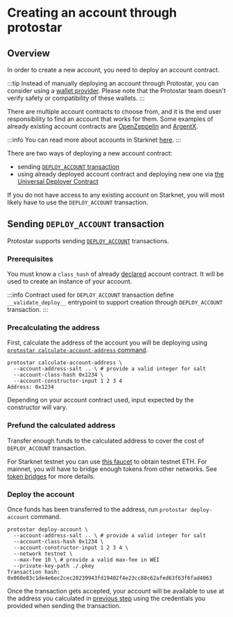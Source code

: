 # Creating an account through protostar

## Overview

In order to create a new account, you need to deploy an account
contract.

:::tip
Instead of manually deploying an account through Protostar, you can consider using
a [wallet provider](https://www.starknet.io/en/ecosystem/wallets). Please note that the Protostar team doesn't verify
safety or compatibility of these wallets.
:::

There are multiple account contracts to choose from, and it is the end user responsibility to find an account that works
for them. Some examples of already existing account contracts
are [OpenZeppelin](https://github.com/OpenZeppelin/cairo-contracts/blob/main/src/openzeppelin/account/presets/Account.cairo)
and [ArgentX](https://github.com/argentlabs/argent-contracts-starknet/blob/develop/contracts/account/ArgentAccount.cairo).

:::info
You can read more about accounts in
Starknet [here](https://docs.starknet.io/documentation/architecture_and_concepts/Account_Abstraction/introduction/).
:::

There are two ways of deploying a new account contract:

- sending [`DEPLOY_ACCOUNT` transaction](https://github.com/starkware-libs/cairo-lang/releases/tag/v0.10.1)
- using already deployed account contract and deploying new one
  via [the Universal Deployer Contract](https://docs.openzeppelin.com/contracts-cairo/0.6.1/udc)

If you do not have access to any existing account on Starknet, you will most likely have to use the `DEPLOY_ACCOUNT`
transaction.

## Sending `DEPLOY_ACCOUNT` transaction

Protostar supports
sending [`DEPLOY_ACCOUNT`](https://docs.starknet.io/documentation/architecture_and_concepts/Account_Abstraction/deploying_new_accounts/)
transactions.

### Prerequisites

You must know a `class_hash` of already [declared](./02-declare.md) account contract. It will be used to create an
instance of your account.

:::info
Contract used for `DEPLOY_ACCOUNT` transaction define `__validate_deploy__` entrypoint to support creation
through `DEPLOY_ACCOUNT` transaction.
:::

### Precalculating the address

First, calculate the address of the account you will be deploying
using [`protostar calculate-account-address` command](/docs/cli-reference#calculate-account-address).

```shell title="Example"
protostar calculate-account-address \
  --account-address-salt .. \ # provide a valid integer for salt
  --account-class-hash 0x1234 \
  --account-constructor-input 1 2 3 4  
Address: 0x1234   
```

Depending on your account contract used, input expected by the constructor will vary.

### Prefund the calculated address

Transfer enough funds to the calculated address to cover the cost of `DEPLOY_ACCOUNT` transaction.

For Starknet testnet you can use [this faucet](https://faucet.goerli.starknet.io/) to obtain testnet ETH.
For mainnet, you will have to bridge enough tokens from other networks.
See [token bridges](https://docs.starknet.io/documentation/architecture_and_concepts/L1-L2_Communication/token-bridge/)
for more details.

### Deploy the account

Once funds has been transferred to the address, run `protostar deploy-account` command.

```shell title="Example"
protostar deploy-account \
  --account-address-salt .. \ # provide a valid integer for salt
  --account-class-hash 0x1234 \
  --account-constructor-input 1 2 3 4 \
  --network testnet \
  --max-fee 10 \ # provide a valid max-fee in WEI 
  --private-key-path ./.pkey
Transaction hash: 0x060e83c1de4e6ec2cec20239943fd19402f4e23cc88c62afed63f63f6fad4063
```

Once the transaction gets accepted, your account will be available to use at the address you calculated
in [previous step](#precalculating-the-address) using the credentials you provided when sending the transaction.
